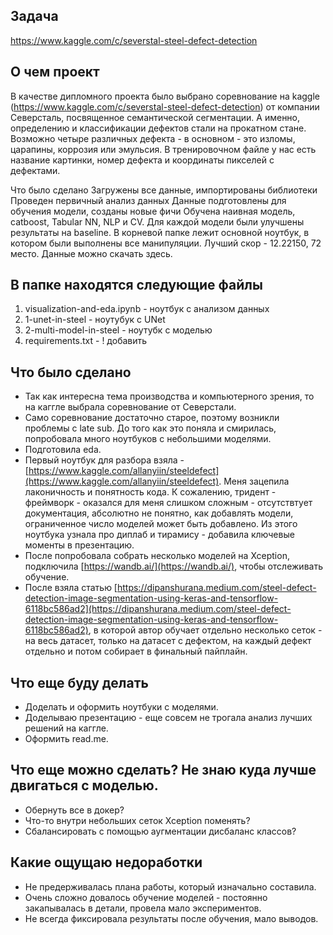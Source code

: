 ## Задача
https://www.kaggle.com/c/severstal-steel-defect-detection

## О чем проект
В качестве дипломного проекта было выбрано соревнование на kaggle (https://www.kaggle.com/c/severstal-steel-defect-detection) от компании Северсталь, посвященное семантической сегментации. А именно, определению и классификации дефектов стали на прокатном стане. Возможно четыре различных дефекта - в основном - это изломы, царапины, коррозия или эмульсия. В тренировочном файле у нас есть название картинки, номер дефекта и координаты пикселей с дефектами.

Что было сделано
Загружены все данные, импортированы библиотеки
Проведен первичный анализ данных
Данные подготовлены для обучения модели, созданы новые фичи
Обучена наивная модель, catboost, Tabular NN, NLP и CV. Для каждой модели были улучшены результаты на baseline.
В корневой папке лежит основной ноутбук, в котором были выполнены все манипуляции. Лучший скор - 12.22150, 72 место. Данные можно скачать здесь.

## В папке находятся следующие файлы
1. visualization-and-eda.ipynb - ноутбук с анализом данных
2. 1-unet-in-steel - ноутубук с UNet
3. 2-multi-model-in-steel - ноутубк с моделью
4. requirements.txt - ! добавить

## Что было сделано
- Так как интересна тема производства и компьютерного зрения, то на каггле выбрала соревнование от Северстали.
- Само соревнование достаточно старое, поэтому возникли проблемы с late sub. До того как это поняла и смирилась, попробовала много ноутбуков с небольшими моделями.
- Подготовила eda.
- Первый ноутбук для разбора взяла - [https://www.kaggle.com/allanyiin/steeldefect](https://www.kaggle.com/allanyiin/steeldefect). Меня зацепила лаконичность и понятность кода. К сожалению, тридент - фреймворк - оказался для меня слишком сложным -  отсутствтует документация,  абсолютно не понятно, как добавлять модели, ограниченное число моделей может быть добавлено. Из этого ноутбука узнала про диплаб и тирамису - добавила ключевые моменты в презентацию.
- После попробовала собрать несколько моделей на Xception, подключила [https://wandb.ai/](https://wandb.ai/), чтобы отслеживать обучение. 
- После взяла статью [https://dipanshurana.medium.com/steel-defect-detection-image-segmentation-using-keras-and-tensorflow-6118bc586ad2](https://dipanshurana.medium.com/steel-defect-detection-image-segmentation-using-keras-and-tensorflow-6118bc586ad2), в которой автор обучает отдельно несколько сеток - на весь датасет, только на датасет с дефектом, на каждый дефект отдельно и потом собирает в финальный пайплайн. 

## Что еще буду делать
- Доделать и оформить ноутбуки с моделями.
- Доделываю презентацию - еще совсем не трогала анализ лучших решений на каггле.
- Оформить read.me.

## Что еще можно сделать? Не знаю куда лучше двигаться с моделью.
- Обернуть все в докер? 
- Что-то внутри небольших сеток Xception поменять? 
- Сбалансировать с помощью аугментации дисбаланс классов?

## Какие ощущаю недоработки
- Не предерживалась плана работы, который изначально составила.
- Очень сложно довалось обучение моделей - постоянно закапывалась в детали, провела мало экспериментов. 
- Не всегда фиксировала результаты после обучения, мало выводов. 
